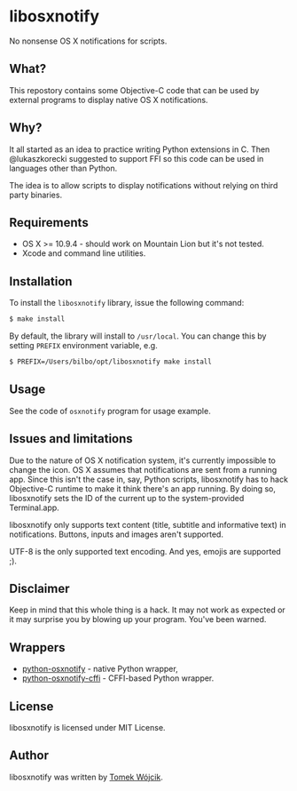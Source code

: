 # libosxnotify

No nonsense OS X notifications for scripts.

## What?

This repostory contains some Objective-C code that can be used by external
programs to display native OS X notifications.

## Why?

It all started as an idea to practice writing Python extensions in C. Then
@lukaszkorecki suggested to support FFI so this code can be used in languages
other than Python.

The idea is to allow scripts to display notifications without relying on
third party binaries.

## Requirements

* OS X >= 10.9.4 - should work on Mountain Lion but it's not tested.
* Xcode and command line utilities.

## Installation

To install the `libosxnotify` library, issue the following command:

```sh
$ make install
```

By default, the library will install to `/usr/local`. You can change this
by setting `PREFIX` environment variable, e.g.

```sh
$ PREFIX=/Users/bilbo/opt/libosxnotify make install
```

## Usage

See the code of `osxnotify` program for usage example.

## Issues and limitations

Due to the nature of OS X notification system, it's currently impossible to
change the icon. OS X assumes that notifications are sent from a running app.
Since this isn't the case in, say, Python scripts, libosxnotify has to hack
Objective-C runtime to make it think there's an app running. By doing so,
libosxnotify sets the ID of the current up to the system-provided Terminal.app.

libosxnotify only supports text content (title, subtitle and informative text)
in notifications. Buttons, inputs and images aren't supported.

UTF-8 is the only supported text encoding. And yes, emojis are supported ;).

## Disclaimer

Keep in mind that this whole thing is a hack. It may not work as expected or it
may surprise you by blowing up your program. You've been warned.

## Wrappers

* [python-osxnotify](https://github.com/tomekwojcik/python-osxnotify) - native Python wrapper,
* [python-osxnotify-cffi](https://github.com/tomekwojcik/python-osxnotify-cffi) - CFFI-based Python wrapper.

## License

libosxnotify is licensed under MIT License.

## Author

libosxnotify was written by [Tomek Wójcik](http://www.tomekwojcik.com/).
